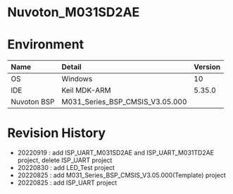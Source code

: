 # Nuvoton_M031SD2AE


# Environment
| Name               | Detail        | Version |
| :----------------- | :------------ | :------ |
| OS                 | Windows       | 10   |
| IDE                | Keil MDK-ARM  | 5.35.0  |
| Nuvoton BSP        | M031_Series_BSP_CMSIS_V3.05.000

# Revision History

- 20220919 : add ISP_UART_M031SD2AE and ISP_UART_M031TD2AE project, delete ISP_UART project
- 20220830 : add LED_Test project
- 20220825 : add M031_Series_BSP_CMSIS_V3.05.000(Template) project
- 20220825 : add ISP_UART project


